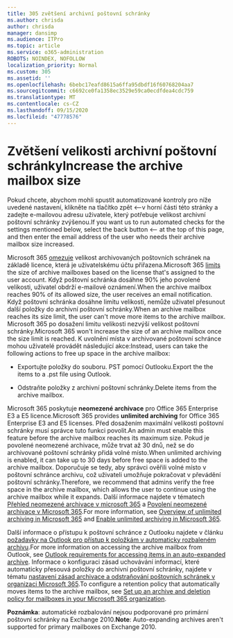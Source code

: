 ```yaml
---
title: 305 zvětšení archivní poštovní schránky
ms.author: chrisda
author: chrisda
manager: dansimp
ms.audience: ITPro
ms.topic: article
ms.service: o365-administration
ROBOTS: NOINDEX, NOFOLLOW
localization_priority: Normal
ms.custom: 305
ms.assetid: ''
ms.openlocfilehash: 6bebc17eafd8615a6ffa95dbdf16f60768204aa7
ms.sourcegitcommit: c6692ce0fa1358ec3529e59ca0ecdfdea4cdc759
ms.translationtype: MT
ms.contentlocale: cs-CZ
ms.lasthandoff: 09/15/2020
ms.locfileid: "47778576"
---
```

# <a name="increase-the-archive-mailbox-size"></a><span data-ttu-id="62634-102">Zvětšení velikosti archivní poštovní schránky</span><span class="sxs-lookup"><span data-stu-id="62634-102">Increase the archive mailbox size</span></span>


<span data-ttu-id="62634-103">Pokud chcete, abychom mohli spustit automatizované kontroly pro níže uvedené nastavení, klikněte na tlačítko zpět <--v horní části této stránky a zadejte e-mailovou adresu uživatele, který potřebuje velikost archivní poštovní schránky zvýšenou.</span><span class="sxs-lookup"><span data-stu-id="62634-103">If you want us to run automated checks for the settings mentioned below, select the back button <-- at the top of this page, and then enter the email address of the user who needs their archive mailbox size increased.</span></span>

<span data-ttu-id="62634-104">Microsoft 365 [omezuje](https://docs.microsoft.com/office365/servicedescriptions/exchange-online-service-description/exchange-online-limits#mailbox-storage-limits) velikost archivovaných poštovních schránek na základě licence, která je uživatelskému účtu přiřazena.</span><span class="sxs-lookup"><span data-stu-id="62634-104">Microsoft 365 [limits](https://docs.microsoft.com/office365/servicedescriptions/exchange-online-service-description/exchange-online-limits#mailbox-storage-limits) the size of archive mailboxes based on the license that's assigned to the user account.</span></span> <span data-ttu-id="62634-105">Když poštovní schránka dosáhne 90% jeho povolené velikosti, uživatel obdrží e-mailové oznámení.</span><span class="sxs-lookup"><span data-stu-id="62634-105">When the archive mailbox reaches 90% of its allowed size, the user receives an email notification.</span></span> <span data-ttu-id="62634-106">Když poštovní schránka dosáhne limitu velikosti, nemůže uživatel přesunout další položky do archivní poštovní schránky.</span><span class="sxs-lookup"><span data-stu-id="62634-106">When an archive mailbox reaches its size limit, the user can't move more items to the archive mailbox.</span></span> <span data-ttu-id="62634-107">Microsoft 365 po dosažení limitu velikosti nezvýší velikost poštovní schránky.</span><span class="sxs-lookup"><span data-stu-id="62634-107">Microsoft 365 won't increase the size of an archive mailbox once the size limit is reached.</span></span> <span data-ttu-id="62634-108">K uvolnění místa v archivované poštovní schránce mohou uživatelé provádět následující akce:</span><span class="sxs-lookup"><span data-stu-id="62634-108">Instead, users can take the following actions to free up space in the archive mailbox:</span></span>

- <span data-ttu-id="62634-109">Exportujte položky do souboru. PST pomocí Outlooku.</span><span class="sxs-lookup"><span data-stu-id="62634-109">Export the the items to a .pst file using Outlook.</span></span>

- <span data-ttu-id="62634-110">Odstraňte položky z archivní poštovní schránky.</span><span class="sxs-lookup"><span data-stu-id="62634-110">Delete items from the archive mailbox.</span></span>

<span data-ttu-id="62634-111">Microsoft 365 poskytuje **neomezené archivace** pro Office 365 Enterprise E3 a E5 licence.</span><span class="sxs-lookup"><span data-stu-id="62634-111">Microsoft 365 provides **unlimited archiving** for Office 365 Enterprise E3 and E5 licenses.</span></span> <span data-ttu-id="62634-112">Před dosažením maximální velikosti poštovní schránky musí správce tuto funkci povolit.</span><span class="sxs-lookup"><span data-stu-id="62634-112">An admin must enable this feature before the archive mailbox reaches its maximum size.</span></span> <span data-ttu-id="62634-113">Pokud je povolené neomezené archivace, může trvat až 30 dnů, než se do archivované poštovní schránky přidá volné místo.</span><span class="sxs-lookup"><span data-stu-id="62634-113">When unlimited archiving is enabled, it can take up to 30 days before free space is added to the archive mailbox.</span></span> <span data-ttu-id="62634-114">Doporučuje se tedy, aby správci ověřili volné místo v poštovní schránce archivu, což uživateli umožňuje pokračovat v převádění poštovní schránky.</span><span class="sxs-lookup"><span data-stu-id="62634-114">Therefore, we recommend that admins verify the free space in the archive mailbox, which allows the user to continue using the archive mailbox while it expands.</span></span> <span data-ttu-id="62634-115">Další informace najdete v tématech [Přehled neomezené archivace v microsoft 365](https://docs.microsoft.com/microsoft-365/compliance/unlimited-archiving) a [Povolení neomezené archivace v Microsoft 365](https://docs.microsoft.com/microsoft-365/compliance/enable-unlimited-archiving).</span><span class="sxs-lookup"><span data-stu-id="62634-115">For more information, see [Overview of unlimited archiving in Microsoft 365](https://docs.microsoft.com/microsoft-365/compliance/unlimited-archiving) and [Enable unlimited archiving in Microsoft 365](https://docs.microsoft.com/microsoft-365/compliance/enable-unlimited-archiving).</span></span>

<span data-ttu-id="62634-116">Další informace o přístupu k poštovní schránce z Outlooku najdete v článku [požadavky na Outlook pro přístup k položkám v automaticky rozbaleném archivu](https://docs.microsoft.com/microsoft-365/compliance/unlimited-archiving#outlook-requirements-for-accessing-items-in-an-auto-expanded-archive).</span><span class="sxs-lookup"><span data-stu-id="62634-116">For more information on accessing the archive mailbox from Outlook, see [Outlook requirements for accessing items in an auto-expanded archive](https://docs.microsoft.com/microsoft-365/compliance/unlimited-archiving#outlook-requirements-for-accessing-items-in-an-auto-expanded-archive).</span></span> <span data-ttu-id="62634-117">Informace o konfiguraci zásad uchovávání informací, které automaticky přesouvá položky do archivní poštovní schránky, najdete v tématu [nastavení zásad archivace a odstraňování poštovních schránek v organizaci Microsoft 365](https://docs.microsoft.com/microsoft-365/compliance/set-up-an-archive-and-deletion-policy-for-mailboxes).</span><span class="sxs-lookup"><span data-stu-id="62634-117">To configure a retention policy that automatically moves items to the archive mailbox, see [Set up an archive and deletion policy for mailboxes in your Microsoft 365 organization](https://docs.microsoft.com/microsoft-365/compliance/set-up-an-archive-and-deletion-policy-for-mailboxes).</span></span>

<span data-ttu-id="62634-118">**Poznámka**: automatické rozbalování nejsou podporované pro primární poštovní schránky na Exchange 2010.</span><span class="sxs-lookup"><span data-stu-id="62634-118">**Note**: Auto-expanding archives aren't supported for primary mailboxes on Exchange 2010.</span></span>
